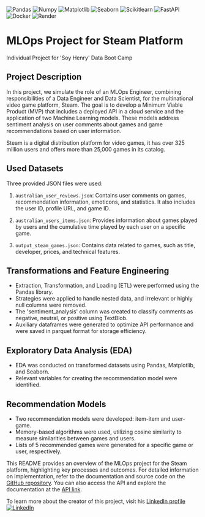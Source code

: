 ![Pandas](https://img.shields.io/badge/-Pandas-333333?style=flat&logo=pandas)
![Numpy](https://img.shields.io/badge/-Numpy-333333?style=flat&logo=numpy)
![Matplotlib](https://img.shields.io/badge/-Matplotlib-333333?style=flat&logo=matplotlib)
![Seaborn](https://img.shields.io/badge/-Seaborn-333333?style=flat&logo=seaborn)
![Scikitlearn](https://img.shields.io/badge/-Scikitlearn-333333?style=flat&logo=scikitlearn)
![FastAPI](https://img.shields.io/badge/-FastAPI-333333?style=flat&logo=fastapi)
![Docker](https://img.shields.io/badge/-Docker-333333?style=flat&logo=docker)
![Render](https://img.shields.io/badge/-Render-333333?style=flat&logo=render)

# MLOps Project for Steam Platform

Individual Project for 'Soy Henry' Data Boot Camp

## Project Description

In this project, we simulate the role of an MLOps Engineer, combining responsibilities of a Data Engineer and Data Scientist, for the multinational video game platform, Steam. The goal is to develop a Minimum Viable Product (MVP) that includes a deployed API in a cloud service and the application of two Machine Learning models. These models address sentiment analysis on user comments about games and game recommendations based on user information.

Steam is a digital distribution platform for video games, it has over 325 million users and offers more than 25,000 games in its catalog.

## Used Datasets

Three provided JSON files were used:

1. `australian_user_reviews.json`: Contains user comments on games, recommendation information, emoticons, and statistics. It also includes the user ID, profile URL, and game ID.

2. `australian_users_items.json`: Provides information about games played by users and the cumulative time played by each user on a specific game.

3. `output_steam_games.json`: Contains data related to games, such as title, developer, prices, and technical features.

## Transformations and Feature Engineering

- Extraction, Transformation, and Loading (ETL) were performed using the Pandas library.
- Strategies were applied to handle nested data, and irrelevant or highly null columns were removed.
- The 'sentiment_analysis' column was created to classify comments as negative, neutral, or positive using TextBlob.
- Auxiliary dataframes were generated to optimize API performance and were saved in parquet format for storage efficiency.

## Exploratory Data Analysis (EDA)

- EDA was conducted on transformed datasets using Pandas, Matplotlib, and Seaborn.
- Relevant variables for creating the recommendation model were identified.

## Recommendation Models

- Two recommendation models were developed: item-item and user-game.
- Memory-based algorithms were used, utilizing cosine similarity to measure similarities between games and users.
- Lists of 5 recommended games were generated for a specific game or user, respectively.

This README provides an overview of the MLOps project for the Steam platform, highlighting key processes and outcomes. For detailed information on implementation, refer to the documentation and source code on the [GitHub repository](https://github.com/leocortes85/PI_MLOps_Steam). You can also access the API and explore the documentation at the [API link](/docs).

To learn more about the creator of this project, visit his [LinkedIn profile](https://www.linkedin.com/in/leonardo-cort%C3%A9s-zambrano-13522295/) [![LinkedIn](https://img.shields.io/badge/LinkedIn-blue?style=flat-square&logo=linkedin)](https://www.linkedin.com/in/leonardo-cort%C3%A9s-zambrano-13522295/)

